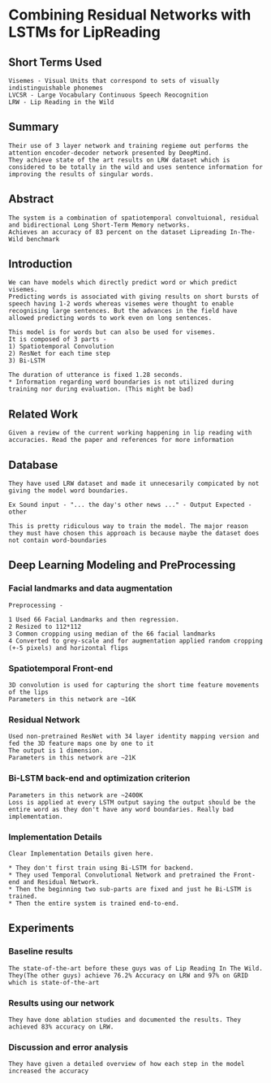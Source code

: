 # Combining Residual Networks with LSTMs for LipReading


## Short Terms Used

    Visemes - Visual Units that correspond to sets of visually indistinguishable phonemes
    LVCSR - Large Vocabulary Continuous Speech Reocognition
    LRW - Lip Reading in the Wild

## Summary

    Their use of 3 layer network and training regieme out performs the attention encoder-decoder network presented by DeepMind.
    They achieve state of the art results on LRW dataset which is considered to be totally in the wild and uses sentence information for improving the results of singular words.

## Abstract

    The system is a combination of spatiotemporal convoltuional, residual and bidirectional Long Short-Term Memory networks.
    Achieves an accuracy of 83 percent on the dataset Lipreading In-The-Wild benchmark
    
## Introduction

    We can have models which directly predict word or which predict visemes.
    Predicting words is associated with giving results on short bursts of speech having 1-2 words whereas visemes were thought to enable 
    recognising large sentences. But the advances in the field have allowed predicting words to work even on long sentences.
    
    This model is for words but can also be used for visemes.
    It is composed of 3 parts - 
    1) Spatiotemporal Convolution
    2) ResNet for each time step
    3) Bi-LSTM
    
    The duration of utterance is fixed 1.28 seconds. 
    * Information regarding word boundaries is not utilized during training nor during evaluation. (This might be bad)
    
## Related Work

    Given a review of the current working happening in lip reading with accuracies. Read the paper and references for more information
    
## Database

    They have used LRW dataset and made it unnecesarily compicated by not giving the model word boundaries.
    
    Ex Sound input - "... the day's other news ..." - Output Expected - other
    
    This is pretty ridiculous way to train the model. The major reason they must have chosen this approach is because maybe the dataset does not contain word-boundaries
    
## Deep Learning Modeling and PreProcessing

### Facial landmarks and data augmentation

    Preprocessing - 
    
    1 Used 66 Facial Landmarks and then regression.
    2 Resized to 112*112
    3 Common cropping using median of the 66 facial landmarks
    4 Converted to grey-scale and for augmentation applied random cropping (+-5 pixels) and horizontal flips
    
### Spatiotemporal Front-end

    3D convolution is used for capturing the short time feature movements of the lips
    Parameters in this network are ~16K
    
### Residual Network

    Used non-pretrained ResNet with 34 layer identity mapping version and fed the 3D feature maps one by one to it
    The output is 1 dimension.
    Parameters in this network are ~21K
    
### Bi-LSTM back-end and optimization criterion

    Parameters in this network are ~2400K
    Loss is applied at every LSTM output saying the output should be the entire word as they don't have any word boundaries. Really bad implementation.
    
### Implementation Details

    Clear Implementation Details given here.
    
    * They don't first train using Bi-LSTM for backend. 
    * They used Temporal Convolutional Network and pretrained the Front-end and Residual Network. 
    * Then the beginning two sub-parts are fixed and just he Bi-LSTM is trained. 
    * Then the entire system is trained end-to-end.

## Experiments

### Baseline results

    The state-of-the-art before these guys was of Lip Reading In The Wild.
    They(The other guys) achieve 76.2% Accuracy on LRW and 97% on GRID which is state-of-the-art
    
### Results using our network

    They have done ablation studies and documented the results. They achieved 83% accuracy on LRW.
    
### Discussion and error analysis

    They have given a detailed overview of how each step in the model increased the accuracy 